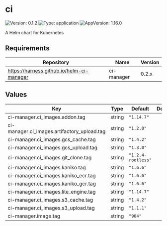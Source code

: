 # ci

![Version: 0.1.2](https://img.shields.io/badge/Version-0.1.2-informational?style=flat-square) ![Type: application](https://img.shields.io/badge/Type-application-informational?style=flat-square) ![AppVersion: 1.16.0](https://img.shields.io/badge/AppVersion-1.16.0-informational?style=flat-square)

A Helm chart for Kubernetes

## Requirements

| Repository | Name | Version |
|------------|------|---------|
| https://harness.github.io/helm-ci-manager | ci-manager | 0.2.x |

## Values

| Key | Type | Default | Description |
|-----|------|---------|-------------|
| ci-manager.ci_images.addon.tag | string | `"1.14.7"` |  |
| ci-manager.ci_images.artifactory_upload.tag | string | `"1.2.0"` |  |
| ci-manager.ci_images.gcs_cache.tag | string | `"1.4.2"` |  |
| ci-manager.ci_images.gcs_upload.tag | string | `"1.3.0"` |  |
| ci-manager.ci_images.git_clone.tag | string | `"1.2.4-rootless"` |  |
| ci-manager.ci_images.kaniko.tag | string | `"1.6.6"` |  |
| ci-manager.ci_images.kaniko_ecr.tag | string | `"1.6.6"` |  |
| ci-manager.ci_images.kaniko_gcr.tag | string | `"1.6.6"` |  |
| ci-manager.ci_images.lite_engine.tag | string | `"1.14.7"` |  |
| ci-manager.ci_images.s3_cache.tag | string | `"1.4.2"` |  |
| ci-manager.ci_images.s3_upload.tag | string | `"1.1.1"` |  |
| ci-manager.image.tag | string | `"904"` |  |

